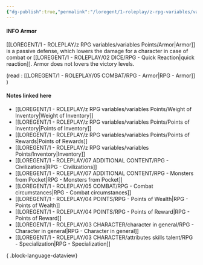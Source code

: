 ```yaml
---
{"dg-publish":true,"permalink":"/loregent/1-roleplay/z-rpg-variables/variables-points/armor/"}
---
```


#### INFO Armor

[[LOREGENT/1 - ROLEPLAY/z RPG variables/variables Points/Armor\|Armor]] is a passive defense, which lowers the damage for a character in case of combat or [[LOREGENT/1 - ROLEPLAY/02 DICE/RPG - Quick Reaction\|quick reaction]]. Armor does not lovers the victory levels.

(read : [[LOREGENT/1 - ROLEPLAY/05 COMBAT/RPG - Armor\|RPG - Armor]] )
#### Notes linked here
- [[LOREGENT/1 - ROLEPLAY/z RPG variables/variables Points/Weight of Inventory\|Weight of Inventory]]
- [[LOREGENT/1 - ROLEPLAY/z RPG variables/variables Points/Points of Inventory\|Points of Inventory]]
- [[LOREGENT/1 - ROLEPLAY/z RPG variables/variables Points/Points of Rewards\|Points of Rewards]]
- [[LOREGENT/1 - ROLEPLAY/z RPG variables/variables Points/Inventory\|Inventory]]
- [[LOREGENT/1 - ROLEPLAY/07 ADDITIONAL CONTENT/RPG - Civilizations\|RPG - Civilizations]]
- [[LOREGENT/1 - ROLEPLAY/07 ADDITIONAL CONTENT/RPG - Monsters from Pocket\|RPG - Monsters from Pocket]]
- [[LOREGENT/1 - ROLEPLAY/05 COMBAT/RPG - Combat circumstances\|RPG - Combat circumstances]]
- [[LOREGENT/1 - ROLEPLAY/04 POINTS/RPG - Points of Wealth\|RPG - Points of Wealth]]
- [[LOREGENT/1 - ROLEPLAY/04 POINTS/RPG - Points of Reward\|RPG - Points of Reward]]
- [[LOREGENT/1 - ROLEPLAY/03 CHARACTER/character in general/RPG - Character in general\|RPG - Character in general]]
- [[LOREGENT/1 - ROLEPLAY/03 CHARACTER/attributes skills talent/RPG - Specialization\|RPG - Specialization]]

{ .block-language-dataview}
